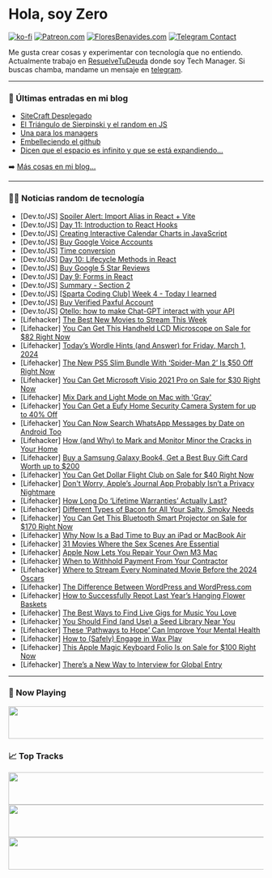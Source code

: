 # Hola, soy Zero

[![ko-fi](https://ko-fi.com/img/githubbutton_sm.svg)](https://ko-fi.com/J3J4N0LUK)
[![Patreon.com](https://img.shields.io/endpoint.svg?url=https%3A%2F%2Fshieldsio-patreon.vercel.app%2Fapi%3Fusername%3Dzerodragon%26type%3Dpatrons&style=for-the-badge)](https://patreon.com/zerodragon)
[![FloresBenavides.com](https://img.shields.io/website?down_message=oops&label=MiBlog&style=for-the-badge&up_message=online&url=https%3A%2F%2Ffloresbenavides.com)](https://floresbenavides.com)
[![Telegram Contact](https://img.shields.io/badge/escr%C3%ADbeme-ZeroDragon-%2326A5E4?style=for-the-badge&logo=telegram)](https://t.me/zerodragon)

Me gusta crear cosas y experimentar con tecnología que no entiendo.
Actualmente trabajo en [ResuelveTuDeuda](http://github.com/resuelve) donde soy Tech Manager.
Si buscas chamba, mandame un mensaje en [telegram](https://t.me/zerodragon).

---

### 📕 Últimas entradas en mi blog
<!-- BLOG-POST-LIST:START -->
- [SiteCraft Desplegado](https://floresbenavides.com/sitecraft-desplegado/)
- [El Triángulo de Sierpinski y el random en JS](https://floresbenavides.com/el-triangulo-de-sierpinski-y-el-random-en-js/)
- [Una para los managers](https://floresbenavides.com/una-para-los-managers/)
- [Embelleciendo el github](https://floresbenavides.com/embelleciendo-el-github/)
- [Dicen que el espacio es infinito y que se está expandiendo…](https://floresbenavides.com/dicen-que-el-espacio-es-infinito-y-que-se-esta-expandiendo/)
<!-- BLOG-POST-LIST:END -->

➡️ [Más cosas en mi blog...](https://floresbenavides.com)

---

### 👨‍💻 Noticias random de tecnología
<!-- TECH-POSTS:START -->
- [Dev.to/JS] [Spoiler Alert: Import Alias in React + Vite](https://dev.to/navdeepm20/spoiler-alert-import-alias-in-react-vite-3apf)
- [Dev.to/JS] [Day 11: Introduction to React Hooks](https://dev.to/pdhavalm/day-11-introduction-to-react-hooks-211m)
- [Dev.to/JS] [Creating Interactive Calendar Charts in JavaScript](https://dev.to/bepely/creating-interactive-calendar-charts-in-javascript-4m9f)
- [Dev.to/JS] [Buy Google Voice Accounts](https://dev.to/lucasjohnsonnn38/buy-google-voice-accounts-1nb7)
- [Dev.to/JS] [Time conversion](https://dev.to/kecbm/time-conversion-383d)
- [Dev.to/JS] [Day 10: Lifecycle Methods in React](https://dev.to/pdhavalm/day-10-lifecycle-methods-in-react-400p)
- [Dev.to/JS] [Buy Google 5 Star Reviews](https://dev.to/lucasjohnsonnn38/buy-google-5-star-reviews-4oa6)
- [Dev.to/JS] [Day 9: Forms in React](https://dev.to/pdhavalm/day-9-forms-in-react-3jig)
- [Dev.to/JS] [Summary - Section 2](https://dev.to/crespo/summary-section-2-3n72)
- [Dev.to/JS] [[Sparta Coding Club] Week 4 - Today I learned](https://dev.to/ajbaliga28/sparta-coding-club-week-4-today-i-learned-466a)
- [Dev.to/JS] [Buy Verified Paxful Account](https://dev.to/lucasjohnsonnn38/buy-verified-paxful-account-2ndj)
- [Dev.to/JS] [Otello: how to make Chat-GPT interact with your API](https://dev.to/sinapsi/otello-how-to-make-chat-gpt-interact-with-your-api-3d9i)
- [Lifehacker] [The Best New Movies to Stream This Week](https://lifehacker.com/entertainment/best-new-movies-stream-this-week)
- [Lifehacker] [You Can Get This Handheld LCD Microscope on Sale for $82 Right Now](https://lifehacker.com/tech/lcd-microscope-sale)
- [Lifehacker] [Today’s Wordle Hints &lpar;and Answer&rpar; for Friday, March 1, 2024](https://lifehacker.com/entertainment/wordle-hint-answer-today)
- [Lifehacker] [The New PS5 Slim Bundle With ‘Spider-Man 2’ Is $50 Off Right Now](https://lifehacker.com/entertainment/ps5-slim-edition-with-spider-man-2-bundle-discount)
- [Lifehacker] [You Can Get Microsoft Visio 2021 Pro on Sale for $30 Right Now](https://lifehacker.com/tech/microsoft-visio-pro-sale)
- [Lifehacker] [Mix Dark and Light Mode on Mac with &#39;Gray&#39;](https://lifehacker.com/tech/gray-mix-dark-and-light-mode-on-mac)
- [Lifehacker] [You Can Get a Eufy Home Security Camera System for up to 40% Off](https://lifehacker.com/tech/eufy-home-security-camera-sale)
- [Lifehacker] [You Can Now Search WhatsApp Messages by Date on Android Too](https://lifehacker.com/tech/how-to-search-for-messages-by-date-on-whatsapp)
- [Lifehacker] [How &lpar;and Why&rpar; to Mark and Monitor Minor the Cracks in Your Home](https://lifehacker.com/home/mark-the-endpoints-of-minor-cracks-in-your-ceiling-or-wall)
- [Lifehacker] [Buy a Samsung Galaxy Book4, Get a Best Buy Gift Card Worth up to $200](https://lifehacker.com/tech/samsung-galaxy-book4-laptop-best-buy-promotion)
- [Lifehacker] [You Can Get Dollar Flight Club on Sale for $40 Right Now](https://lifehacker.com/dollar-flight-club-sale)
- [Lifehacker] [Don&#39;t Worry, Apple’s Journal App Probably Isn’t a Privacy Nightmare](https://lifehacker.com/tech/apples-journal-app-discoverable-by-others)
- [Lifehacker] [How Long Do ‘Lifetime Warranties’ Actually Last?](https://lifehacker.com/money/how-long-do-lifetime-warranties-actually-last)
- [Lifehacker] [Different Types of Bacon for All Your Salty, Smoky Needs](https://lifehacker.com/food-drink/all-the-different-types-of-bacon)
- [Lifehacker] [You Can Get This Bluetooth Smart Projector on Sale for $170 Right Now](https://lifehacker.com/tech/bluetooth-smart-projector-sale)
- [Lifehacker] [Why Now Is a Bad Time to Buy an iPad or MacBook Air](https://lifehacker.com/tech/dont-buy-an-ipad-or-macbook-air-now)
- [Lifehacker] [31 Movies Where the Sex Scenes Are Essential](https://lifehacker.com/entertainment/the-best-movies-where-the-sex-scenes-are-essential)
- [Lifehacker] [Apple Now Lets You Repair Your Own M3 Mac](https://lifehacker.com/tech/how-to-repair-m3-mac)
- [Lifehacker] [When to Withhold Payment From Your Contractor](https://lifehacker.com/money/when-to-withhold-contractor-payment)
- [Lifehacker] [Where to Stream Every Nominated Movie Before the 2024 Oscars](https://lifehacker.com/entertainment/where-to-stream-2024-oscar-nominees)
- [Lifehacker] [The Difference Between WordPress and WordPress.com](https://lifehacker.com/tech/the-difference-between-wordpress-and-wordpresscom)
- [Lifehacker] [How to Successfully Repot Last Year’s Hanging Flower Baskets](https://lifehacker.com/home/how-to-repot-old-hanging-flower-basket)
- [Lifehacker] [The Best Ways to Find Live Gigs for Music You Love](https://lifehacker.com/tech/the-best-ways-to-find-live-music-gigs)
- [Lifehacker] [You Should Find &lpar;and Use&rpar; a Seed Library Near You](https://lifehacker.com/home/how-to-find-and-use-a-seed-library)
- [Lifehacker] [These ‘Pathways to Hope’ Can Improve Your Mental Health](https://lifehacker.com/health/pathways-to-hope-to-create-turning-point-in-mental-health)
- [Lifehacker] [How to &lpar;Safely&rpar; Engage in Wax Play](https://lifehacker.com/relationships/how-to-do-wax-play-safely)
- [Lifehacker] [This Apple Magic Keyboard Folio Is on Sale for $100 Right Now](https://lifehacker.com/apple-magic-keyboard-folio-sale)
- [Lifehacker] [There’s a New Way to Interview for Global Entry](https://lifehacker.com/travel/global-entry-on-departure)<!-- TECH-POSTS:END -->

---

### 🎵 Now Playing
<a href="https://spotify-now-playing-dun.vercel.app/now-playing?open"><img src="https://spotify-now-playing-dun.vercel.app/now-playing" width="540" height="64"></a>

### 📈 Top Tracks
<a href="https://spotify-now-playing-dun.vercel.app/top-tracks?i=1&open"><img src="https://spotify-now-playing-dun.vercel.app/top-tracks?i=1" width="540" height="64"></a>
<a href="https://spotify-now-playing-dun.vercel.app/top-tracks?i=2&open"><img src="https://spotify-now-playing-dun.vercel.app/top-tracks?i=2" width="540" height="64"></a>
<a href="https://spotify-now-playing-dun.vercel.app/top-tracks?i=3&open"><img src="https://spotify-now-playing-dun.vercel.app/top-tracks?i=3" width="540" height="64"></a>
